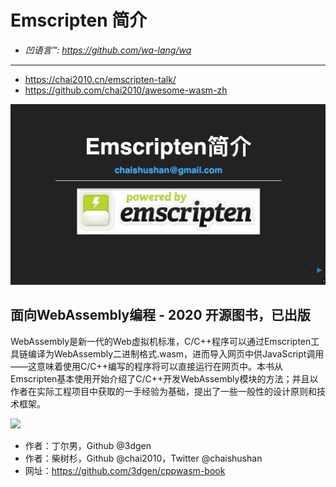 # Emscripten 简介

- *凹语言™: https://github.com/wa-lang/wa*

----

- https://chai2010.cn/emscripten-talk/
- https://github.com/chai2010/awesome-wasm-zh

[![](screenshot.png)](https://chai2010.cn/emscripten-talk)


## 面向WebAssembly编程 - 2020 开源图书，已出版

WebAssembly是新一代的Web虚拟机标准，C/C++程序可以通过Emscripten工具链编译为WebAssembly二进制格式.wasm，进而导入网页中供JavaScript调用——这意味着使用C/C++编写的程序将可以直接运行在网页中。本书从Emscripten基本使用开始介绍了C/C++开发WebAssembly模块的方法；并且以作者在实际工程项目中获取的一手经验为基础，提出了一些一般性的设计原则和技术框架。

![](https://chai2010.cn/images/book-wasm-02.jpg)

- 作者：丁尔男，Github @3dgen
- 作者：柴树杉，Github @chai2010，Twitter @chaishushan
- 网址：https://github.com/3dgen/cppwasm-book

